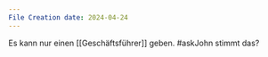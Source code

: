 ```yaml
---
File Creation date: 2024-04-24
---
```

Es kann nur einen [[Geschäftsführer]] geben. #askJohn stimmt das?